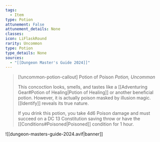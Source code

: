 ```yaml
---
tags:
  - Item
type: Potion
attunement: False
attunement_details: None
classes:
icon: LiFlaskRound
rarity: Uncommon
type: Potion
type_details: None
sources: 
  - "[[Dungeon Master's Guide 2024]]"
---
```

>[!uncommon-potion-callout] Potion of Poison
>_Potion, Uncommon_
>
>This concoction looks, smells, and tastes like a [[Adventuring Gear#Potion of Healing\|Potion of Healing]] or another beneficial potion. However, it is actually poison masked by illusion magic. [[Identify]] reveals its true nature.
>
>If you drink this potion, you take 4d6 Poison damage and must succeed on a DC 13 Constitution saving throw or have the [[Conditions#Poisoned\|Poisoned]] condition for 1 hour.
>


![[dungeon-masters-guide-2024.avif|banner]]